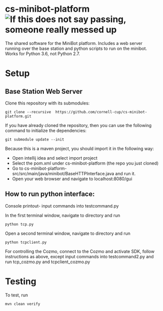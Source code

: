# cs-minibot-platform ![If this does not say passing, someone really messed up](https://travis-ci.org/cornell-cup/cs-minibot-platform.svg?branch=develop)


The shared software for the MiniBot platform. Includes a web server running over the base station and python scripts to run on the minibot. Works for Python 3.6, not Python 2.7. 

# Setup

## Base Station Web Server

Clone this repository with its submodules:

```
git clone --recursive  https://github.com/cornell-cup/cs-minibot-platform.git
```

If you have already cloned the repository, then you can use the following command to initialize the dependencies:
```
git submodule update --init
```
Because this is a maven project, you should import it in the following way:
- Open intellij idea and select import project
- Select the pom.xml under cs-minibot-platform (the repo you just cloned)
- Go to cs-minibot-platform-src/src/main/java/minibot/BaseHTTPInterface.java and run it.
- Open your web browser and navigate to localhost:8080/gui

## How to run python interface:

Console printout- input commands into testcommand.py

In the first terminal window, navigate to directory and run
```
python tcp.py
```
Open a second terminal window, navigate to directory and run
```
python tcpclient.py
```

For controlling the Cozmo, connect to the Cozmo and activate SDK, follow instructions as above, except input commands into testcommand2.py and run tcp_cozmo.py and tcpclient_cozmo.py

# Testing
To test, run 
```
mvn clean verify
```
